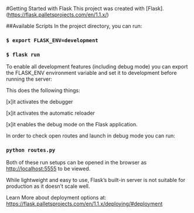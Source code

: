 #Getting Started with Flask
This project was created with [Flask].(https://flask.palletsprojects.com/en/1.1.x/)

##Available Scripts
In the project directory, you can run:

### `$ export FLASK_ENV=development`
### `$ flask run`

To enable all development features (including debug mode) you can export the FLASK_ENV environment variable and set it to development before running the server:

This does the following things:

[x]it activates the debugger

[x]it activates the automatic reloader

[x]it enables the debug mode on the Flask application.

In order to check open routes and launch in debug mode you can run:
### `python routes.py`

Both of these run setups can be opened in the browser as [http://localhost:5555](http://localhost:5555) to be viewed.

While lightweight and easy to use, Flask’s built-in server is not suitable for production as it doesn’t scale well.

Learn More about deployment options at: https://flask.palletsprojects.com/en/1.1.x/deploying/#deployment





